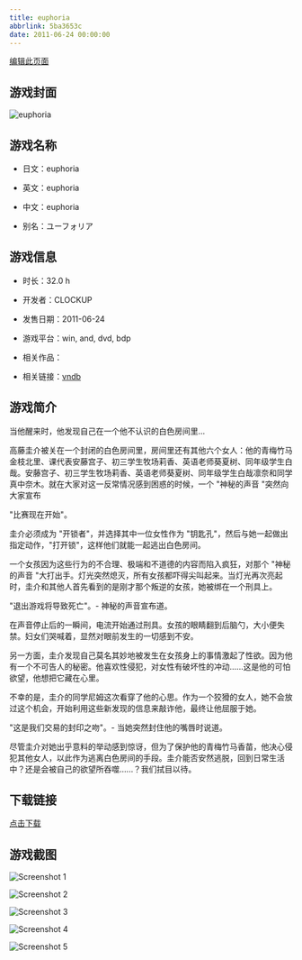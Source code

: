 ```yaml
---
title: euphoria
abbrlink: 5ba3653c
date: 2011-06-24 00:00:00
---
```

[编辑此页面](https://github.com/ACG-3/ADV3-source/blob/main/source/_posts/euphoria.md)

## 游戏封面

![euphoria](https://pan.timero.xyz/d/onedrive/img_lib_001/euphoria_cover.avif)


## 游戏名称

- 日文：euphoria
- 英文：euphoria
- 中文：euphoria

- 别名：ユーフォリア


## 游戏信息

- 时长：32.0 h
- 开发者：CLOCKUP
- 发售日期：2011-06-24
- 游戏平台：win, and, dvd, bdp
- 相关作品：

- 相关链接：[vndb](https://vndb.org/v6540)


## 游戏简介

当他醒来时，他发现自己在一个他不认识的白色房间里...

高藤圭介被关在一个封闭的白色房间里，房间里还有其他六个女人：他的青梅竹马金枝北里、课代表安藤宫子、初三学生牧场莉香、英语老师葵夏树、同年级学生白哉。安藤宫子、初三学生牧场莉香、英语老师葵夏树、同年级学生白哉凛奈和同学真中奈木。就在大家对这一反常情况感到困惑的时候，一个 "神秘的声音 "突然向大家宣布

"比赛现在开始"。

圭介必须成为 "开锁者"，并选择其中一位女性作为 "钥匙孔"，然后与她一起做出指定动作，"打开锁"，这样他们就能一起逃出白色房间。

一个女孩因为这些行为的不合理、极端和不道德的内容而陷入疯狂，对那个 "神秘的声音 "大打出手。灯光突然熄灭，所有女孩都吓得尖叫起来。当灯光再次亮起时，圭介和其他人首先看到的是刚才那个叛逆的女孩，她被绑在一个刑具上。

"退出游戏将导致死亡"。- 神秘的声音宣布道。

在声音停止后的一瞬间，电流开始通过刑具。女孩的眼睛翻到后脑勺，大小便失禁。妇女们哭喊着，显然对眼前发生的一切感到不安。

另一方面，圭介发现自己莫名其妙地被发生在女孩身上的事情激起了性欲。因为他有一个不可告人的秘密。他喜欢性侵犯，对女性有破坏性的冲动......这是他的可怕欲望，他想把它藏在心里。

不幸的是，圭介的同学尼姆这次看穿了他的心思。作为一个狡猾的女人，她不会放过这个机会，开始利用这些新发现的信息来敲诈他，最终让他屈服于她。

"这是我们交易的封印之吻"。- 当她突然封住他的嘴唇时说道。

尽管圭介对她出乎意料的举动感到惊讶，但为了保护他的青梅竹马香苗，他决心侵犯其他女人，以此作为逃离白色房间的手段。圭介能否安然逃脱，回到日常生活中？还是会被自己的欲望所吞噬......？我们拭目以待。




## 下载链接

[点击下载](https://pan.timero.xyz/onedrive/adv_lib_001/euphoria)


## 游戏截图


![Screenshot 1](https://pan.timero.xyz/d/onedrive/img_lib_001/euphoria_Screenshot_1.avif)

![Screenshot 2](https://pan.timero.xyz/d/onedrive/img_lib_001/euphoria_Screenshot_2.avif)

![Screenshot 3](https://pan.timero.xyz/d/onedrive/img_lib_001/euphoria_Screenshot_3.avif)

![Screenshot 4](https://pan.timero.xyz/d/onedrive/img_lib_001/euphoria_Screenshot_4.avif)

![Screenshot 5](https://pan.timero.xyz/d/onedrive/img_lib_001/euphoria_Screenshot_5.avif)

